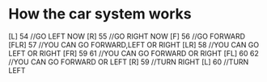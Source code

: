 # How the car system works

[L] 	54 //GO LEFT NOW
[R] 	55 //GO RIGHT NOW
[F] 	56 //GO FORWARD
[FLR]	57 //YOU CAN GO FORWARD,LEFT OR RIGHT
[LR] 	58 //YOU CAN GO LEFT OR RIGHT
[FR]	59 61 //YOU CAN GO FORWARD OR RIGHT
[FL]	60 62 //YOU CAN GO FORWARD OR LEFT
[R] 	59 //TURN RIGHT
[L]		60 //TURN LEFT
